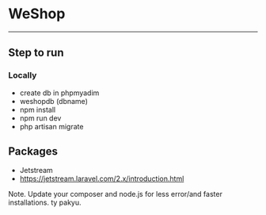 # WeShop
--------------


## Step to run

### Locally
- create db in phpmyadim 
- weshopdb (dbname)
- npm install
- npm run dev
- php artisan migrate

## Packages
- Jetstream 
- https://jetstream.laravel.com/2.x/introduction.html


Note.
Update your composer and node.js for less error/and faster installations. ty pakyu.
